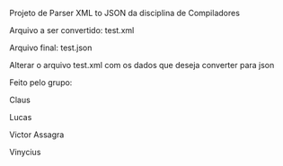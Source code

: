 Projeto de Parser XML to JSON da disciplina de Compiladores

Arquivo a ser convertido: test.xml

Arquivo final: test.json

Alterar o arquivo test.xml com os dados que deseja converter para json

Feito pelo grupo:

Claus

Lucas

Victor Assagra

Vinycius